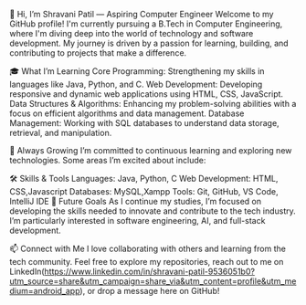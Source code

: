 👋 Hi, I’m Shravani Patil — Aspiring Computer Engineer
Welcome to my GitHub profile! I'm currently pursuing a B.Tech in Computer Engineering, where I'm diving deep into the world of technology and software development. My journey is driven by a passion for learning, building, and contributing to projects that make a difference.

🎓 What I’m Learning
Core Programming: Strengthening my skills in languages like Java, Python, and C.
Web Development: Developing responsive and dynamic web applications using HTML, CSS, JavaScript.
Data Structures & Algorithms: Enhancing my problem-solving abilities with a focus on efficient algorithms and data management.
Database Management: Working with SQL databases to understand data storage, retrieval, and manipulation.

🌱 Always Growing
I’m committed to continuous learning and exploring new technologies. Some areas I’m excited about include:

🛠️ Skills & Tools
Languages: Java, Python, C
Web Development: HTML, CSS,Javascript
Databases: MySQL,Xampp
Tools: Git, GitHub, VS Code, IntelliJ IDE
🌟 Future Goals
As I continue my studies, I’m focused on developing the skills needed to innovate and contribute to the tech industry. I’m particularly interested in software engineering, AI, and full-stack development.

📫 Connect with Me
I love collaborating with others and learning from the tech community. Feel free to explore my repositories, reach out to me on LinkedIn(https://www.linkedin.com/in/shravani-patil-9536051b0?utm_source=share&utm_campaign=share_via&utm_content=profile&utm_medium=android_app), or drop a message here on GitHub!

